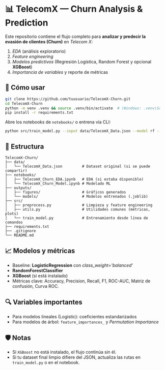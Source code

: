 # 📊 TelecomX — Churn Analysis & Prediction

Este repositorio contiene el flujo completo para **analizar y predecir la evasión de clientes (Churn)** en *Telecom X*:
1) *EDA* (análisis exploratorio)
2) *Feature engineering*
3) *Modelos predictivos* (Regresión Logística, Random Forest y opcional **XGBoost**)
4) *Importancia de variables* y reporte de métricas

## 🚀 Cómo usar
```bash
git clone https://github.com/tuusuario/TelecomX-Churn.git
cd TelecomX-Churn
python -m venv .venv && source .venv/bin/activate  # (Windows: .venv\Scripts\activate)
pip install -r requirements.txt
```
Abre los notebooks de `notebooks/` o entrena vía CLI:
```bash
python src/train_model.py --input data/TelecomX_Data.json --model rf --out_dir outputs/models
```

## 📂 Estructura
```
TelecomX-Churn/
├── data/
│   └── TelecomX_Data.json         # Dataset original (si se puede compartir)
├── notebooks/
│   ├── TelecomX_Churn_EDA.ipynb   # EDA (si estaba disponible)
│   └── TelecomX_Churn_Model.ipynb # Modelado ML
├── outputs/
│   ├── figures/                   # Gráficos generados
│   └── models/                    # Modelos entrenados (.joblib)
├── src/
│   ├── preprocess.py              # Limpieza y feature engineering
│   ├── utils.py                   # Utilidades comunes (métricas, plots)
│   └── train_model.py             # Entrenamiento desde línea de comandos
├── requirements.txt
├── .gitignore
└── README.md
```

## 📈 Modelos y métricas
- Baseline: **LogisticRegression** con *class_weight='balanced'*
- **RandomForestClassifier**
- **XGBoost** (si está instalado)
- Métricas clave: Accuracy, Precision, Recall, F1, ROC-AUC, Matriz de confusión, Curva ROC.

## 🔍 Variables importantes
- Para modelos lineales (Logistic): coeficientes estandarizados
- Para modelos de árbol: `feature_importances_` y *Permutation Importance*

## 🛡️ Notas
- Si `XGBoost` no está instalado, el flujo continúa sin él.
- Si tu dataset final limpio difiere del JSON, actualiza las rutas en `train_model.py` o en el notebook.
